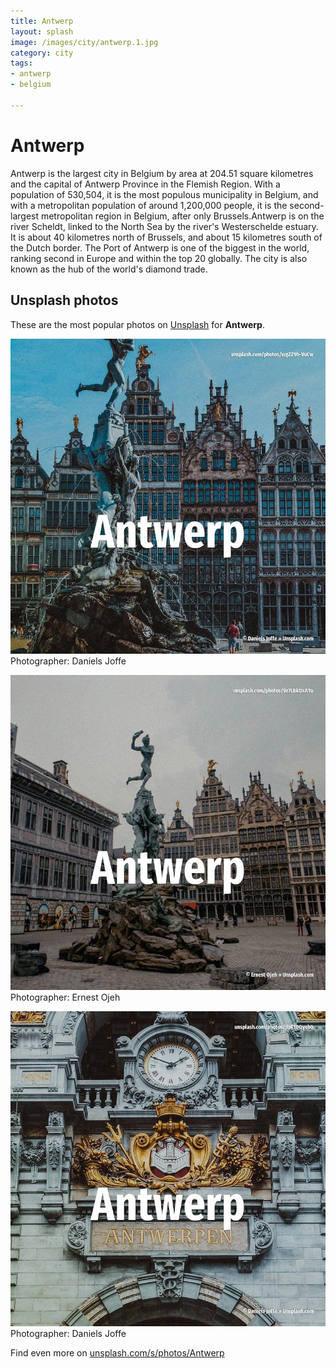 ```yaml
---
title: Antwerp
layout: splash
image: /images/city/antwerp.1.jpg
category: city
tags:
- antwerp
- belgium

---
```

# Antwerp

Antwerp  is the largest city in Belgium by area at 204.51 square kilometres  and the capital of  Antwerp Province in the Flemish Region. With a population of 530,504, it is the most populous municipality in Belgium, and with a  metropolitan population of around 1,200,000 people, it is the second-largest metropolitan region in  Belgium, after only Brussels.Antwerp is on the river Scheldt, linked to the North Sea by the  river's Westerschelde estuary. It is about 40 kilometres  north of Brussels, and about 15 kilometres  south of the Dutch border. The Port of Antwerp is one of the biggest in the world, ranking second in Europe and within the top  20 globally. The city is also known as the hub of the world's diamond trade. 

 
## Unsplash photos
These are the most popular photos on [Unsplash](https://unsplash.com) for **Antwerp**.
 
![Antwerp](/images/city/antwerp.1.jpg)
Photographer:  Daniels Joffe
 
![Antwerp](/images/city/antwerp.2.jpg)
Photographer:  Ernest Ojeh
 
![Antwerp](/images/city/antwerp.3.jpg)
Photographer:  Daniels Joffe
 
Find even more on [unsplash.com/s/photos/Antwerp](https://unsplash.com/s/photos/Antwerp)
 
